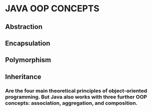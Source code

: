 # JAVA OOP CONCEPTS
## Abstraction
## Encapsulation
## Polymorphism
## Inheritance 
### Are the four main theoretical principles of object-oriented programming. But Java also works with three further OOP concepts: association, aggregation, and composition.
